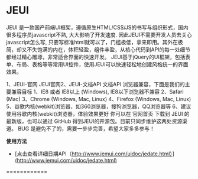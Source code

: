JEUI
=======
JEUI 是一款国产前端UI框架，遵循原生HTML/CSS/JS的书写与组织形式，国内很多程序员javascript不熟, 大大影响了开发速度. 因此JEUI不需要开发人员去关心javascript怎么写, 只要写标准html就可以了，门槛极低，拿来即用。其外在极简，却又不失饱满的内在，体积轻盈，组件丰盈，从核心代码到API的每一处细节都经过精心雕琢，非常适合界面的快速开发。
JEUI基于jQuery的UI框架，包括表单、布局、表格等等常用UI控件，使用JEUI可以快速轻松地创建风格统一的界面效果。 

1、JEUI-官网 JEUI官网2、JEUI-文档API 文档API
浏览器兼容，下面是我们的主要兼容目标
1、IE8 或者 IE8以上 (Windows), IE8以下浏览器不兼容
2、Safari (Mac)
3、Chrome (Windows, Mac, Linux)
4、Firefox (Windows, Mac, Linux)
5、谷歌内核(webkit)浏览器，如360浏览器，搜狗浏览器，QQ浏览器等
6、建议使用谷歌内核(webkit)浏览器，体验效果更好
你可以在 官网首页 下载到 JEUI 的最新版，也可以通过 GitHub 得到JEUI的开源包。目前只同步维护这两处资源渠道。
BUG 是避免不了的，需要一步步完善，希望大家多多参与！

**使用方法**

* [点击查看详细日期API（http://www.jemui.com/uidoc/jedate.html）](http://www.jemui.com/uidoc/jedate.html) 







============